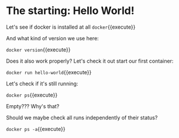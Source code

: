 # The starting: Hello World!

Let's see if docker is installed at all
`docker`{{execute}}

And what kind of version we use here:

`docker version`{{execute}}

Does it also work properly?
Let's check it out start our first container:

`docker run hello-world`{{execute}}

Let's check if it's still running:

`docker ps`{{execute}}

Empty??? Why's that?

Should we maybe check all runs independently of their status?

`docker ps -a`{{execute}}

